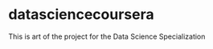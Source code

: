 datasciencecoursera
===================

This is art of the project for the Data Science Specialization
